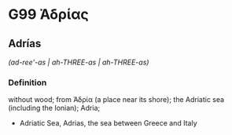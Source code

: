 # G99 Ἀδρίας

## Adrías

_(ad-ree'-as | ah-THREE-as | ah-THREE-as)_

### Definition

without wood; from Ἀδρία (a place near its shore); the Adriatic sea (including the Ionian); Adria; 

- Adriatic Sea, Adrias, the sea between Greece and Italy
